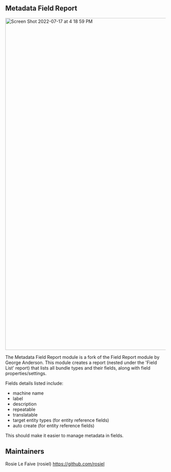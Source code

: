 ## Metadata Field Report

<img width="1042" alt="Screen Shot 2022-07-17 at 4 18 59 PM" src="https://user-images.githubusercontent.com/1943338/179421494-16023f9e-fe83-45bc-9db1-71baa4e5bd6a.png">

The Metadata Field Report module is a fork of the Field Report 
module by George Anderson. This module creates a report (nested
under the 'Field List' report) that lists all bundle types and 
their fields, along with field properties/settings. 

Fields details listed include:
- machine name
- label
- description
- repeatable
- translatable
- target entity types (for entity reference fields)
- auto create (for entity reference fields)

This should make it easier to manage metadata in fields.

## Maintainers

Rosie Le Faive (rosiel)
https://github.com/rosiel
